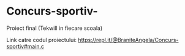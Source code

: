 # Concurs-sportiv-
Proiect final (Tekwill in fiecare scoala)

Link catre codul proiectului: https://repl.it/@BraniteAngela/Concurs-sportiv#main.c 
